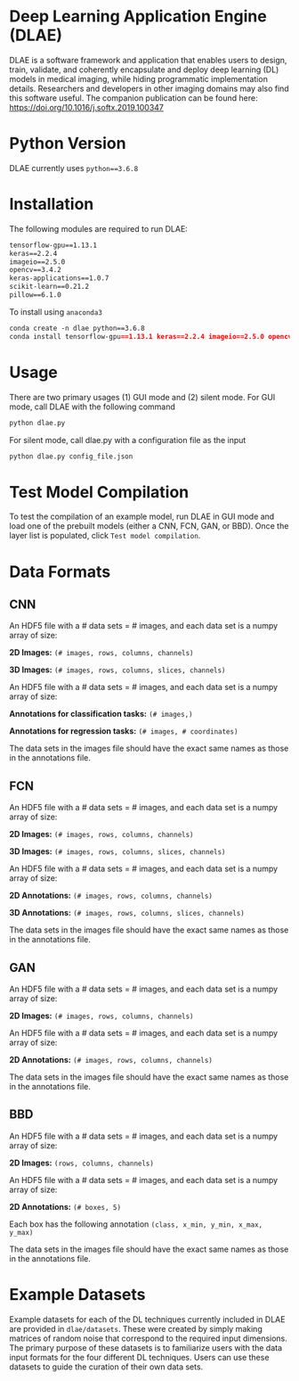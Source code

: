 # Deep Learning Application Engine (DLAE)

DLAE is a software framework and application that enables users to design, train, validate, and coherently encapsulate and deploy deep learning (DL) models in medical imaging, while hiding programmatic implementation details. Researchers and developers in other imaging domains may also find this software useful. The companion publication can be found here: https://doi.org/10.1016/j.softx.2019.100347

# Python Version
DLAE currently uses `python==3.6.8`

# Installation

The following modules are required to run DLAE:
```markdown
tensorflow-gpu==1.13.1
keras==2.2.4
imageio==2.5.0
opencv==3.4.2
keras-applications==1.0.7
scikit-learn==0.21.2
pillow==6.1.0
```

To install using `anaconda3`
```markdown
conda create -n dlae python==3.6.8
conda install tensorflow-gpu==1.13.1 keras==2.2.4 imageio==2.5.0 opencv==3.4.2 keras-applications==1.0.7 scikit-learn==0.21.2 pillow==6.1.0
```

# Usage

There are two primary usages (1) GUI mode and (2) silent mode. For GUI mode, call DLAE with the following command
```markdown
python dlae.py
```
For silent mode, call dlae.py with a configuration file as the input
```markdown
python dlae.py config_file.json
```

# Test Model Compilation

To test the compilation of an example model, run DLAE in GUI mode and load one of the prebuilt models (either a CNN, FCN, GAN, or BBD). Once the layer list is populated, click `Test model compilation`.

# Data Formats

## CNN

An HDF5 file with a # data sets = # images, and each data set is a numpy array of size:

**2D Images:** `(# images, rows, columns, channels)`

**3D Images:** `(# images, rows, columns, slices, channels)`


An HDF5 file with a # data sets = # images, and each data set is a numpy array of size:

**Annotations for classification tasks:** `(# images,)`

**Annotations for regression tasks:** `(# images, # coordinates)`

The data sets in the images file should have the exact same names as those in the annotations file.

## FCN

An HDF5 file with a # data sets = # images, and each data set is a numpy array of size:

**2D Images:** `(# images, rows, columns, channels)`

**3D Images:** `(# images, rows, columns, slices, channels)`


An HDF5 file with a # data sets = # images, and each data set is a numpy array of size:

**2D Annotations:** `(# images, rows, columns, channels)`

**3D Annotations:** `(# images, rows, columns, slices, channels)`

The data sets in the images file should have the exact same names as those in the annotations file.

## GAN

An HDF5 file with a # data sets = # images, and each data set is a numpy array of size:

**2D Images:** `(# images, rows, columns, channels)`


An HDF5 file with a # data sets = # images, and each data set is a numpy array of size:

**2D Annotations:** `(# images, rows, columns, channels)`

The data sets in the images file should have the exact same names as those in the annotations file.

## BBD

An HDF5 file with a # data sets = # images, and each data set is a numpy array of size:

**2D Images:** `(rows, columns, channels)`


An HDF5 file with a # data sets = # images, and each data set is a numpy array of size:

**2D Annotations:** `(# boxes, 5)`


Each box has the following annotation `(class, x_min, y_min, x_max, y_max)`


The data sets in the images file should have the exact same names as those in the annotations file.

# Example Datasets

Example datasets for each of the DL techniques currently included in DLAE are provided in `dlae/datasets`. These were created by simply making matrices of random noise that correspond to the required input dimensions. The primary purpose of these datasets is to familiarize users with the data input formats for the four different DL techniques. Users can use these datasets to guide the curation of their own data sets.
